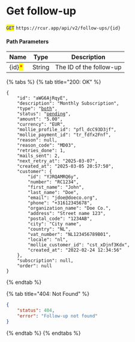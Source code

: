 # Get follow-up

<mark style="color:blue;">`GET`</mark> `https://rcur.app/api/v2/follow-ups/{id}`

#### Path Parameters

| Name                                   | Type   | Description             |
| -------------------------------------- | ------ | ----------------------- |
| {id}<mark style="color:red;">\*</mark> | String | The ID of the follow-up |

{% tabs %}
{% tab title="200: OK" %}
<pre class="language-json"><code class="lang-json">{
    "id": "aWG6AjRqyE",
    "description": "Monthly Subscription",
    "type": "<a data-footnote-ref href="#user-content-fn-1">both</a>",
    "status": "<a data-footnote-ref href="#user-content-fn-2">pending</a>",
    "amount": "5.00",
    "currency": "EUR",
    "mollie_profile_id": "pfl_dcC93D3jf",
    "mollie_payment_id": "tr_fdfx2Fnf",
    "reason": null,
    "reason_code": "MD03",
    "retries_done": 1,
    "mails_sent": 2,
    "next_retry_at": "2025-03-07",
    "created_at": "2025-03-05 20:57:50",
    "customer": {
        "id": "YJRQAMRQ6y",
        "number": "RC1234",
        "first_name": "John",
        "last_name": "Doe",
        "email": "jdoe@doeco.org",
        "phone": "+31612345678",
        "organization_name": "Doe Co.",
        "address": "Street name 123",
        "postal_code": "1234AB",
        "city": "City name",
        "country": "NL",
        "vat_number": "NL123456789B01",
        "locale": "nl",
        "mollie_customer_id": "cst_xDjnf3Kdx",
        "created_at": "2022-02-24 12:34:56"
    },
    "subscription": null,
    "order": null
}
</code></pre>
{% endtab %}

{% tab title="404: Not Found" %}
```json
{
    "status": 404,
    "error": "Follow-up not found"
}
```
{% endtab %}
{% endtabs %}





[^1]: Possible values: `both` `link` `retry`

[^2]: Possible values: `pending` `solved` `failed`
